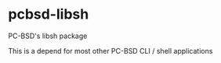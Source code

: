 # pcbsd-libsh
PC-BSD's libsh package

This is a depend for most other PC-BSD CLI / shell applications
